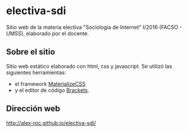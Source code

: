 # electiva-sdi
Sitio web de la materia electiva "Sociología de Internet" I/2016 (FACSO - UMSS), elaborado por el docente.  

## Sobre el sitio
Sitio web estático elaborado con html, css y javascript. Se utilizó las siguientes herramientas:

* el framework [MaterializeCSS](materlizecss.com) 
* y el editor de código [Brackets](brackets.io).

## Dirección web
http://alex-roc.github.io/electiva-sdi/

